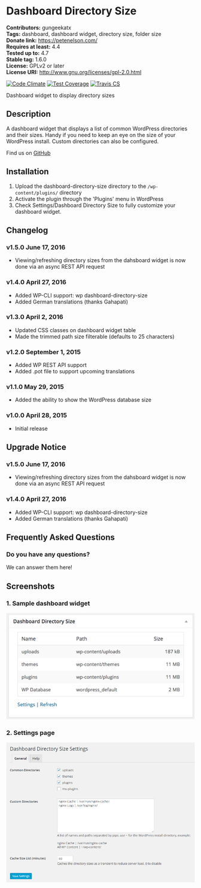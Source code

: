 # Dashboard Directory Size #
**Contributors:** gungeekatx  
**Tags:** dashboard, dashboard widget, directory size, folder size  
**Donate link:** https://petenelson.com/  
**Requires at least:** 4.4  
**Tested up to:** 4.7  
**Stable tag:** 1.6.0  
**License:** GPLv2 or later  
**License URI:** http://www.gnu.org/licenses/gpl-2.0.html  

[![Code Climate](https://codeclimate.com/github/petenelson/dashboard-directory-size/badges/gpa.svg)](https://codeclimate.com/github/petenelson/dashboard-directory-size)
[![Test Coverage](https://codeclimate.com/github/petenelson/dashboard-directory-size/badges/coverage.svg)](https://codeclimate.com/github/petenelson/dashboard-directory-size/coverage)
[![Travis CS](https://api.travis-ci.org/petenelson/dashboard-directory-size.svg)](https://travis-ci.org/petenelson/dashboard-directory-size)


Dashboard widget to display directory sizes

## Description ##

A dashboard widget that displays a list of common WordPress directories and their sizes.  Handy if you need to keep an eye on the size of your WordPress install.  Custom directories can also be configured.

Find us on [GitHub](https://github.com/petenelson/dashboard-directory-size)


## Installation ##

1. Upload the dashboard-directory-size directory to the `/wp-content/plugins/` directory
2. Activate the plugin through the 'Plugins' menu in WordPress
3. Check Settings/Dashboard Directory Size to fully customize your dashboard widget.


## Changelog ##

### v1.5.0 June 17, 2016 ###
* Viewing/refreshing directory sizes from the dahsboard widget is now done via an async REST API request

### v1.4.0 April 27, 2016 ###
* Added WP-CLI support: wp dashboard-directory-size
* Added German translations (thanks Gahapati)

### v1.3.0 April 2, 2016 ###
* Updated CSS classes on dashboard widget table
* Made the trimmed path size filterable (defaults to 25 characters)

### v1.2.0 September 1, 2015 ###
* Added WP REST API support
* Added .pot file to support upcoming translations

### v1.1.0 May 29, 2015 ###
* Added the ability to show the WordPress database size

### v1.0.0 April 28, 2015 ###
* Initial release


## Upgrade Notice ##

### v1.5.0 June 17, 2016 ###
* Viewing/refreshing directory sizes from the dahsboard widget is now done via an async REST API request

### v1.4.0 April 27, 2016 ###
* Added WP-CLI support: wp dashboard-directory-size
* Added German translations (thanks Gahapati)


## Frequently Asked Questions ##

### Do you have any questions? ###
We can answer them here!


## Screenshots ##

### 1. Sample dashboard widget ###
![Sample dashboard widget](https://raw.githubusercontent.com/petenelson/dashboard-directory-size/master/assets/screenshot-1.png)

### 2. Settings page ###
![Settings page](https://raw.githubusercontent.com/petenelson/dashboard-directory-size/master/assets/screenshot-2.png)

